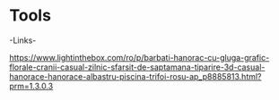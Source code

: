 # Tools

-Links-

https://www.lightinthebox.com/ro/p/barbati-hanorac-cu-gluga-grafic-florale-cranii-casual-zilnic-sfarsit-de-saptamana-tiparire-3d-casual-hanorace-hanorace-albastru-piscina-trifoi-rosu-ap_p8885813.html?prm=1.3.0.3
